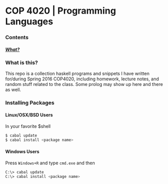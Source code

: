 # COP 4020 | Programming Languages

### Contents
##### [What?](#what-is-this)

### What is this?

This repo is a collection haskell programs and snippets I have written for/during Spring 2016 COP4020, including homework, lecture notes, and random stuff related to the class. 
Some prolog may show up here and there as well.

### Installing Packages

#### Linux/OSX/BSD Users

In your favorite $shell

```sh
$ cabal update
$ cabal install <package name>
```

#### Windows Users

Press `Windows+R` and type `cmd.exe` and then 
    
```sh
C:\> cabal update
C:\> cabal install <package name>
```

